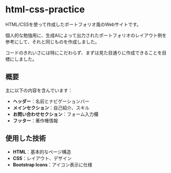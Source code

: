 # html-css-practice

HTML/CSSを使って作成したポートフォリオ風のWebサイトです。

個人的な勉強用に、生成AIによって出力されたポートフォリオのレイアウト例を参考にして、それと同じものを作成しました。

コードのきれいさには特にこだわらず、まずは見た目通りに作成できることを目標にしました。

## 概要

主に以下の内容を含んでいます：
- **ヘッダー**：名前とナビゲーションバー
- **メインセクション**：自己紹介、スキル
- **お問い合わせセクション**：フォーム入力欄
- **フッター**：著作権情報

## 使用した技術

- **HTML**：基本的なページ構造
- **CSS**：レイアウト、デザイン
- **Bootstrap Icons**：アイコン表示に仕様